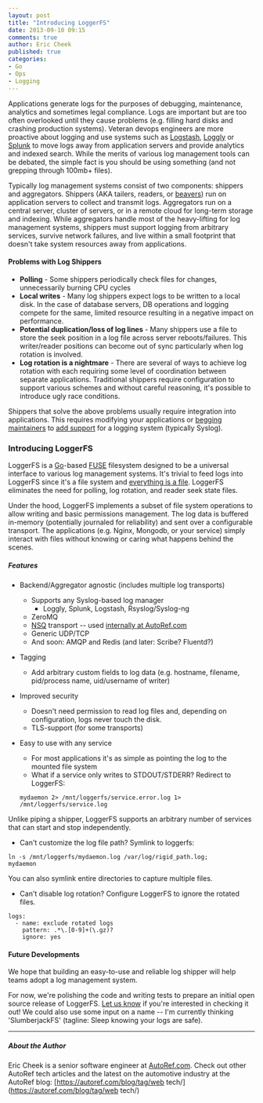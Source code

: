 ```yaml
---
layout: post
title: "Introducing LoggerFS"
date: 2013-09-10 09:15
comments: true
author: Eric Cheek
published: true
categories: 
- Go
- Ops
- Logging
---
```

Applications generate logs for the purposes of debugging, maintenance, analytics and sometimes legal compliance. Logs are important but are too often overlooked until they cause problems (e.g. filling hard disks and crashing production systems). Veteran devops engineers are more proactive about logging and use systems such as [Logstash](http://logstash.net/), [Loggly](http://loggly.com/) or [Splunk](http://www.splunk.com/) to move logs away from application servers and provide analytics and indexed search. While the merits of various log management tools can be debated, the simple fact is you should be using something (and not grepping through 100mb+ files).<!--More-->

Typically log management systems consist of two components: shippers and aggregators. Shippers (AKA tailers, readers, or [beavers](http://josegonzalez.github.io/beaver/)) run on application servers to collect and transmit logs. Aggregators run on a central server, cluster of servers, or in a remote cloud for long-term storage and indexing. While aggregators handle most of the heavy-lifting for log management systems, shippers must support logging from arbitrary services, survive network failures, and live within a small footprint that doesn't take system resources away from applications.

#### Problems with Log Shippers
* **Polling** -  Some shippers periodically check files for changes, unnecessarily burning CPU cycles
* **Local writes** -  Many log shippers expect logs to be written to a local disk. In the case of database servers, DB operations and logging compete for the same, limited resource resulting in a negative impact on performance. 
* **Potential duplication/loss of log lines** -  Many shippers use a file to store the seek position in a log file across server reboots/failures. This writer/reader positions can become out of sync particularly when log rotation is involved.
* **Log rotation is a nightmare** - There are several of ways to achieve log rotation with each requiring some level of coordination between separate applications. Traditional shippers require configuration to support various schemes and without careful reasoning, it's possible to introduce ugly race conditions.

Shippers that solve the above problems usually require integration into applications. This requires modifying your applications or [begging](https://jira.mongodb.org/browse/SERVER-2957) [maintainers](http://forum.nginx.org/read.php?2,225811,225811) to [add support](http://mail-archives.apache.org/mod_mbox/couchdb-dev/201004.mbox/%3C1864489532.633161270122867302.JavaMail.jira@brutus.apache.org%3E) for a logging system (typically Syslog).


### Introducing LoggerFS
LoggerFS is a [Go](http://golang.org/)-based [FUSE](http://fuse.sourceforge.net/) filesystem designed to be a universal interface to various log management systems. It's trivial to feed logs into LoggerFS since it's a file system and [everything is a file](http://en.wikipedia.org/wiki/Everything_is_a_file). LoggerFS eliminates the need for polling, log rotation, and reader seek state files.

Under the hood, LoggerFS implements a subset of file system operations to allow writing and basic permissions management. The log data is buffered in-memory (potentially journaled for reliability) and sent over a configurable transport. The applications (e.g. Nginx, Mongodb, or your service) simply interact with files without knowing or caring what happens behind the scenes.

##### Features

* Backend/Aggregator agnostic (includes multiple log transports)
   * Supports any Syslog-based log manager
      * Loggly, Splunk, Logstash, Rsyslog/Syslog-ng
   * ZeroMQ
   * [NSQ](https://github.com/bitly/nsq) transport -- used [internally at AutoRef.com](https://autoref.com/blog/tag/web%20tech/)
   * Generic UDP/TCP
   * And soon: AMQP and Redis (and later: Scribe? Fluentd?)
* Tagging
   * Add arbitrary custom fields to log data (e.g. hostname, filename, pid/process name, uid/username of writer)
* Improved security
   * Doesn't need permission to read log files and, depending on configuration, logs never touch the disk.
   * TLS-support (for some transports)
* Easy to use with any service
   * For most applications it's as simple as pointing the log to the mounted file system
   * What if a service only writes to STDOUT/STDERR? Redirect to LoggerFS: 

   ```
   mydaemon 2> /mnt/loggerfs/service.error.log 1> /mnt/loggerfs/service.log
   ```
   
Unlike piping a shipper, LoggerFS supports an arbitrary number of services that can start and stop independently.
   
   * Can't customize the log file path? Symlink to loggerfs: 
   
   ```
   ln -s /mnt/loggerfs/mydaemon.log /var/log/rigid_path.log;
   mydaemon
   ```

You can also symlink entire directories to capture multiple files.

* Can't disable log rotation? Configure LoggerFS to ignore the rotated files.

```
logs:
  - name: exclude rotated logs
    pattern: .*\.[0-9]+(\.gz)?
    ignore: yes
```

#### Future Developments

We hope that building an easy-to-use and reliable log shipper will help teams adopt a log management system.

For now, we're polishing the code and writing tests to prepare an initial open source release of LoggerFS. [Let us know](https://twitter.com/autoref) if you're interested in checking it out! We could also use some input on a name -- I'm currently thinking 'SlumberjackFS' (tagline: Sleep knowing your logs are safe).

---
##### About the Author
Eric Cheek is a senior software engineer at [AutoRef.com](https://autoref.com). Check out other AutoRef tech articles and the latest on the automotive industry at the AutoRef blog: [https://autoref.com/blog/tag/web tech/](https://autoref.com/blog/tag/web tech/)
